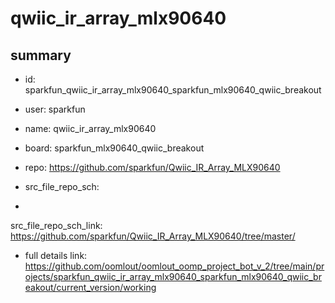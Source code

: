 # qwiic_ir_array_mlx90640
 
## summary 
* id: sparkfun_qwiic_ir_array_mlx90640_sparkfun_mlx90640_qwiic_breakout
* user: sparkfun
* name: qwiic_ir_array_mlx90640
* board: sparkfun_mlx90640_qwiic_breakout
* repo: https://github.com/sparkfun/Qwiic_IR_Array_MLX90640



* src_file_repo_sch: 
*
 src_file_repo_sch_link: https://github.com/sparkfun/Qwiic_IR_Array_MLX90640/tree/master/
* full details link: https://github.com/oomlout/oomlout_oomp_project_bot_v_2/tree/main/projects/sparkfun_qwiic_ir_array_mlx90640_sparkfun_mlx90640_qwiic_breakout/current_version/working  






